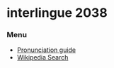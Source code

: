 # interlingue 2038

### Menu

* [Pronunciation guide](/pronunciation)
* [Wikipedia Search](/wikipedia-search)

